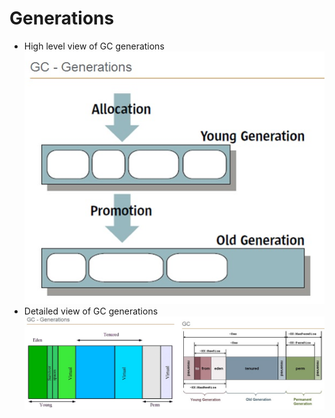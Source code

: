 # Generations
* High level view of GC generations  
![picture](images/GC_generations.jpg)
* Detailed view of GC generations  
![picture](images/GC_generations-2.jpg)